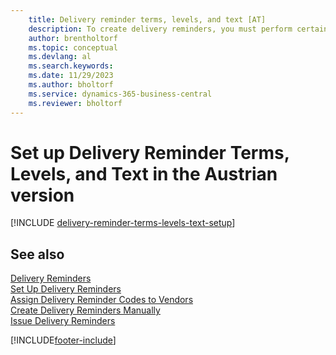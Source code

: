 ```yaml
---
    title: Delivery reminder terms, levels, and text [AT]
    description: To create delivery reminders, you must perform certain setup tasks in the Austrian version.
    author: brentholtorf
    ms.topic: conceptual
    ms.devlang: al
    ms.search.keywords:
    ms.date: 11/29/2023
    ms.author: bholtorf
    ms.service: dynamics-365-business-central
    ms.reviewer: bholtorf
---
```


# Set up Delivery Reminder Terms, Levels, and Text in the Austrian version

[!INCLUDE [delivery-reminder-terms-levels-text-setup](../includes/ATCHDE/delivery-reminder-terms-levels-text-setup.md)]

## See also

[Delivery Reminders](delivery-reminders.md)  
[Set Up Delivery Reminders](how-to-set-up-delivery-reminders.md)  
[Assign Delivery Reminder Codes to Vendors](how-to-assign-delivery-reminder-codes-to-vendors.md)  
[Create Delivery Reminders Manually](how-to-create-delivery-reminders-manually.md)  
[Issue Delivery Reminders](how-to-issue-delivery-reminders.md)  


[!INCLUDE[footer-include](../../includes/footer-banner.md)]